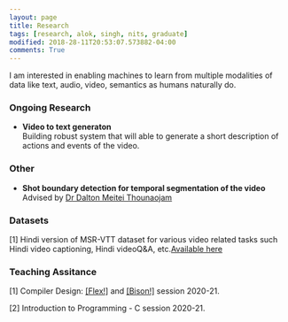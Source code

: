 ```yaml
---
layout: page
title: Research
tags: [research, alok, singh, nits, graduate]
modified: 2018-28-11T20:53:07.573882-04:00
comments: True
---
```


I am interested in enabling machines to learn from multiple modalities of data like text, audio, video, semantics as humans naturally do.

### Ongoing Research

* **Video to text generaton**  
Building robust system that will able to generate a short description of actions and events of the video.
  

### Other
* **Shot boundary detection for temporal segmentation of the video**  
Advised by [Dr Dalton Meitei Thounaojam](https://scholar.google.co.in/citations?user=MoD6g-UAAAAJ&hl=en) 

### Datasets

[1] Hindi version of MSR-VTT dataset for various video related tasks such Hindi video captioning, Hindi videoQ&A, etc.[Available here](https://github.com/alokssingh/MSR-VTT-captioning)


### Teaching Assitance

[1] Compiler Design: <a href="/files/LAB1.pdf">[Flex!]</a> and <a href="/files/yacc.pdf">[Bison!]</a> session 2020-21.

[2] Introduction to Programming - C session 2020-21.
